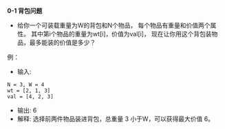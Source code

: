 **0-1 背包问题**
- 给你一个可装载重量为W的背包和N个物品，
每个物品有重量和价值两个属性。
其中第i个物品的重量为wt[i]，价值为val[i]，
现在让你用这个背包装物品，最多能装的价值是多少？

例：
- 输入:
```aidl
N = 3, W = 4
wt = [2, 1, 3]
val = [4, 2, 3]
```
- 输出: 6
- 解释: 选择前两件物品装进背包，总重量 3 小于W，可以获得最大价值 6。